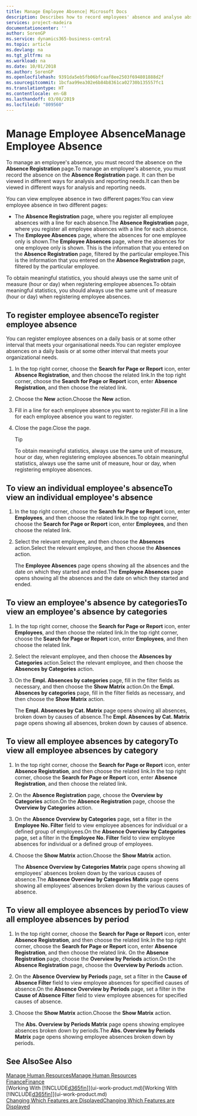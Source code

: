 ```yaml
---
title: Manage Employee Absence| Microsoft Docs
description: Describes how to record employees' absence and analyse absence statistics.
services: project-madeira
documentationcenter: ''
author: SorenGP
ms.service: dynamics365-business-central
ms.topic: article
ms.devlang: na
ms.tgt_pltfrm: na
ms.workload: na
ms.date: 10/01/2018
ms.author: SorenGP
ms.openlocfilehash: 9391da5eb5fb06bfcaaf8ee2503f694801888d2f
ms.sourcegitcommit: 1bcfaa99ea302e6b84b8361ca02730b135557fc1
ms.translationtype: HT
ms.contentlocale: en-GB
ms.lasthandoff: 03/08/2019
ms.locfileid: "809560"
---
```

# <a name="manage-employee-absence"></a><span data-ttu-id="c0df3-103">Manage Employee Absence</span><span class="sxs-lookup"><span data-stu-id="c0df3-103">Manage Employee Absence</span></span>
<span data-ttu-id="c0df3-104">To manage an employee's absence, you must record the absence on the **Absence Registration** page.</span><span class="sxs-lookup"><span data-stu-id="c0df3-104">To manage an employee's absence, you must record the absence on the **Absence Registration** page.</span></span> <span data-ttu-id="c0df3-105">It can then be viewed in different ways for analysis and reporting needs.</span><span class="sxs-lookup"><span data-stu-id="c0df3-105">It can then be viewed in different ways for analysis and reporting needs.</span></span>

<span data-ttu-id="c0df3-106">You can view employee absence in two different pages:</span><span class="sxs-lookup"><span data-stu-id="c0df3-106">You can view employee absence in two different pages:</span></span>

* <span data-ttu-id="c0df3-107">The **Absence Registration** page, where you register all employee absences with a line for each absence.</span><span class="sxs-lookup"><span data-stu-id="c0df3-107">The **Absence Registration** page, where you register all employee absences with a line for each absence.</span></span>
* <span data-ttu-id="c0df3-108">The **Employee Absences** page, where the absences for one employee only is shown.</span><span class="sxs-lookup"><span data-stu-id="c0df3-108">The **Employee Absences** page, where the absences for one employee only is shown.</span></span> <span data-ttu-id="c0df3-109">This is the information that you entered on the **Absence Registration** page, filtered by the particular employee.</span><span class="sxs-lookup"><span data-stu-id="c0df3-109">This is the information that you entered on the **Absence Registration** page, filtered by the particular employee.</span></span>

<span data-ttu-id="c0df3-110">To obtain meaningful statistics, you should always use the same unit of measure (hour or day) when registering employee absences.</span><span class="sxs-lookup"><span data-stu-id="c0df3-110">To obtain meaningful statistics, you should always use the same unit of measure (hour or day) when registering employee absences.</span></span>

## <a name="to-register-employee-absence"></a><span data-ttu-id="c0df3-111">To register employee absence</span><span class="sxs-lookup"><span data-stu-id="c0df3-111">To register employee absence</span></span>
<span data-ttu-id="c0df3-112">You can register employee absences on a daily basis or at some other interval that meets your organisational needs.</span><span class="sxs-lookup"><span data-stu-id="c0df3-112">You can register employee absences on a daily basis or at some other interval that meets your organizational needs.</span></span>

1. <span data-ttu-id="c0df3-113">In the top right corner, choose the **Search for Page or Report** icon, enter **Absence Registration**, and then choose the related link.</span><span class="sxs-lookup"><span data-stu-id="c0df3-113">In the top right corner, choose the **Search for Page or Report** icon, enter **Absence Registration**, and then choose the related link.</span></span>
2. <span data-ttu-id="c0df3-114">Choose the **New** action.</span><span class="sxs-lookup"><span data-stu-id="c0df3-114">Choose the **New** action.</span></span>
3. <span data-ttu-id="c0df3-115">Fill in a line for each employee absence you want to register.</span><span class="sxs-lookup"><span data-stu-id="c0df3-115">Fill in a line for each employee absence you want to register.</span></span>
4. <span data-ttu-id="c0df3-116">Close the page.</span><span class="sxs-lookup"><span data-stu-id="c0df3-116">Close the page.</span></span>

    > [!Tip]
    > <span data-ttu-id="c0df3-117">To obtain meaningful statistics, always use the same unit of measure, hour or day, when registering employee absences.</span><span class="sxs-lookup"><span data-stu-id="c0df3-117">To obtain meaningful statistics, always use the same unit of measure, hour or day, when registering employee absences.</span></span>

## <a name="to-view-an-individual-employees-absence"></a><span data-ttu-id="c0df3-118">To view an individual employee's absence</span><span class="sxs-lookup"><span data-stu-id="c0df3-118">To view an individual employee's absence</span></span>
1. <span data-ttu-id="c0df3-119">In the top right corner, choose the **Search for Page or Report** icon, enter **Employees**, and then choose the related link.</span><span class="sxs-lookup"><span data-stu-id="c0df3-119">In the top right corner, choose the **Search for Page or Report** icon, enter **Employees**, and then choose the related link.</span></span>
2. <span data-ttu-id="c0df3-120">Select the relevant employee, and then choose the **Absences** action.</span><span class="sxs-lookup"><span data-stu-id="c0df3-120">Select the relevant employee, and then choose the **Absences** action.</span></span>

    <span data-ttu-id="c0df3-121">The **Employee Absences** page opens showing all the absences and the date on which they started and ended.</span><span class="sxs-lookup"><span data-stu-id="c0df3-121">The **Employee Absences** page opens showing all the absences and the date on which they started and ended.</span></span>

## <a name="to-view-an-employees-absence-by-categories"></a><span data-ttu-id="c0df3-122">To view an employee's absence by categories</span><span class="sxs-lookup"><span data-stu-id="c0df3-122">To view an employee's absence by categories</span></span>
1. <span data-ttu-id="c0df3-123">In the top right corner, choose the **Search for Page or Report** icon, enter **Employees**, and then choose the related link.</span><span class="sxs-lookup"><span data-stu-id="c0df3-123">In the top right corner, choose the **Search for Page or Report** icon, enter **Employees**, and then choose the related link.</span></span>
2. <span data-ttu-id="c0df3-124">Select the relevant employee, and then choose the **Absences by Categories** action.</span><span class="sxs-lookup"><span data-stu-id="c0df3-124">Select the relevant employee, and then choose the **Absences by Categories** action.</span></span>
3. <span data-ttu-id="c0df3-125">On the **Empl. Absences by categories** page, fill in the filter fields as necessary, and then choose the **Show Matrix** action.</span><span class="sxs-lookup"><span data-stu-id="c0df3-125">On the **Empl. Absences by categories** page, fill in the filter fields as necessary, and then choose the **Show Matrix** action.</span></span>

    <span data-ttu-id="c0df3-126">The **Empl. Absences by Cat. Matrix** page opens showing all absences, broken down by causes of absence.</span><span class="sxs-lookup"><span data-stu-id="c0df3-126">The **Empl. Absences by Cat. Matrix** page opens showing all absences, broken down by causes of absence.</span></span>

## <a name="to-view-all-employee-absences-by-category"></a><span data-ttu-id="c0df3-127">To view all employee absences by category</span><span class="sxs-lookup"><span data-stu-id="c0df3-127">To view all employee absences by category</span></span>
1. <span data-ttu-id="c0df3-128">In the top right corner, choose the **Search for Page or Report** icon, enter **Absence Registration**, and then choose the related link.</span><span class="sxs-lookup"><span data-stu-id="c0df3-128">In the top right corner, choose the **Search for Page or Report** icon, enter **Absence Registration**, and then choose the related link.</span></span>
2. <span data-ttu-id="c0df3-129">On the **Absence Registration** page, choose the **Overview by Categories** action.</span><span class="sxs-lookup"><span data-stu-id="c0df3-129">On the **Absence Registration** page, choose the **Overview by Categories** action.</span></span>
3. <span data-ttu-id="c0df3-130">On the **Absence Overview by Categories** page, set a filter in the **Employee No. Filter** field to view employee absences for individual or a defined group of employees.</span><span class="sxs-lookup"><span data-stu-id="c0df3-130">On the **Absence Overview by Categories** page, set a filter in the **Employee No. Filter** field to view employee absences for individual or a defined group of employees.</span></span>
4. <span data-ttu-id="c0df3-131">Choose the **Show Matrix** action.</span><span class="sxs-lookup"><span data-stu-id="c0df3-131">Choose the **Show Matrix** action.</span></span>

    <span data-ttu-id="c0df3-132">The **Absence Overview by Categories Matrix** page opens showing all employees’ absences broken down by the various causes of absence.</span><span class="sxs-lookup"><span data-stu-id="c0df3-132">The **Absence Overview by Categories Matrix** page opens showing all employees’ absences broken down by the various causes of absence.</span></span>

## <a name="to-view-all-employee-absences-by-period"></a><span data-ttu-id="c0df3-133">To view all employee absences by period</span><span class="sxs-lookup"><span data-stu-id="c0df3-133">To view all employee absences by period</span></span>
1. <span data-ttu-id="c0df3-134">In the top right corner, choose the **Search for Page or Report** icon, enter **Absence Registration**, and then choose the related link.</span><span class="sxs-lookup"><span data-stu-id="c0df3-134">In the top right corner, choose the **Search for Page or Report** icon, enter **Absence Registration**, and then choose the related link.</span></span>
   <span data-ttu-id="c0df3-135">On the **Absence Registration** page, choose the **Overview by Periods** action.</span><span class="sxs-lookup"><span data-stu-id="c0df3-135">On the **Absence Registration** page, choose the **Overview by Periods** action.</span></span>
2. <span data-ttu-id="c0df3-136">On the **Absence Overview by Periods** page, set a filter in the **Cause of Absence Filter** field to view employee absences for specified causes of absence.</span><span class="sxs-lookup"><span data-stu-id="c0df3-136">On the **Absence Overview by Periods** page, set a filter in the **Cause of Absence Filter** field to view employee absences for specified causes of absence.</span></span>
3. <span data-ttu-id="c0df3-137">Choose the **Show Matrix** action.</span><span class="sxs-lookup"><span data-stu-id="c0df3-137">Choose the **Show Matrix** action.</span></span>

    <span data-ttu-id="c0df3-138">The **Abs. Overview by Periods Matrix** page opens showing employee absences broken down by periods.</span><span class="sxs-lookup"><span data-stu-id="c0df3-138">The **Abs. Overview by Periods Matrix** page opens showing employee absences broken down by periods.</span></span>

## <a name="see-also"></a><span data-ttu-id="c0df3-139">See Also</span><span class="sxs-lookup"><span data-stu-id="c0df3-139">See Also</span></span>
[<span data-ttu-id="c0df3-140">Manage Human Resources</span><span class="sxs-lookup"><span data-stu-id="c0df3-140">Manage Human Resources</span></span>](hr-manage-human-resources.md)  
[<span data-ttu-id="c0df3-141">Finance</span><span class="sxs-lookup"><span data-stu-id="c0df3-141">Finance</span></span>](finance.md)  
<span data-ttu-id="c0df3-142">[Working With [!INCLUDE[d365fin](includes/d365fin_md.md)]](ui-work-product.md)</span><span class="sxs-lookup"><span data-stu-id="c0df3-142">[Working With [!INCLUDE[d365fin](includes/d365fin_md.md)]](ui-work-product.md)</span></span>  
[<span data-ttu-id="c0df3-143">Changing Which Features are Displayed</span><span class="sxs-lookup"><span data-stu-id="c0df3-143">Changing Which Features are Displayed</span></span>](ui-experiences.md)
